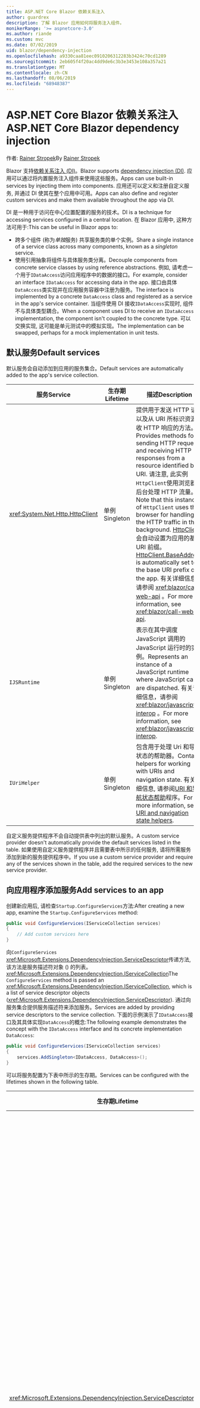 ```yaml
---
title: ASP.NET Core Blazor 依赖关系注入
author: guardrex
description: 了解 Blazor 应用如何将服务注入组件。
monikerRange: '>= aspnetcore-3.0'
ms.author: riande
ms.custom: mvc
ms.date: 07/02/2019
uid: blazor/dependency-injection
ms.openlocfilehash: a9330caa81eec0910206312283b3424c70cd1289
ms.sourcegitcommit: 2eb605f4f20ac4dd9de6c3b3e3453e108a357a21
ms.translationtype: MT
ms.contentlocale: zh-CN
ms.lasthandoff: 08/06/2019
ms.locfileid: "68948387"
---
```

# <a name="aspnet-core-blazor-dependency-injection"></a><span data-ttu-id="f89f8-103">ASP.NET Core Blazor 依赖关系注入</span><span class="sxs-lookup"><span data-stu-id="f89f8-103">ASP.NET Core Blazor dependency injection</span></span>

<span data-ttu-id="f89f8-104">作者: [Rainer Stropek](https://www.timecockpit.com)</span><span class="sxs-lookup"><span data-stu-id="f89f8-104">By [Rainer Stropek](https://www.timecockpit.com)</span></span>

<span data-ttu-id="f89f8-105">Blazor 支持[依赖关系注入 (DI)](xref:fundamentals/dependency-injection)。</span><span class="sxs-lookup"><span data-stu-id="f89f8-105">Blazor supports [dependency injection (DI)](xref:fundamentals/dependency-injection).</span></span> <span data-ttu-id="f89f8-106">应用可以通过将内置服务注入组件来使用这些服务。</span><span class="sxs-lookup"><span data-stu-id="f89f8-106">Apps can use built-in services by injecting them into components.</span></span> <span data-ttu-id="f89f8-107">应用还可以定义和注册自定义服务, 并通过 DI 使其在整个应用中可用。</span><span class="sxs-lookup"><span data-stu-id="f89f8-107">Apps can also define and register custom services and make them available throughout the app via DI.</span></span>

<span data-ttu-id="f89f8-108">DI 是一种用于访问在中心位置配置的服务的技术。</span><span class="sxs-lookup"><span data-stu-id="f89f8-108">DI is a technique for accessing services configured in a central location.</span></span> <span data-ttu-id="f89f8-109">在 Blazor 应用中, 这种方法可用于:</span><span class="sxs-lookup"><span data-stu-id="f89f8-109">This can be useful in Blazor apps to:</span></span>

* <span data-ttu-id="f89f8-110">跨多个组件 (称为*单独*服务) 共享服务类的单个实例。</span><span class="sxs-lookup"><span data-stu-id="f89f8-110">Share a single instance of a service class across many components, known as a *singleton* service.</span></span>
* <span data-ttu-id="f89f8-111">使用引用抽象将组件与具体服务类分离。</span><span class="sxs-lookup"><span data-stu-id="f89f8-111">Decouple components from concrete service classes by using reference abstractions.</span></span> <span data-ttu-id="f89f8-112">例如, 请考虑一个用于`IDataAccess`访问应用程序中的数据的接口。</span><span class="sxs-lookup"><span data-stu-id="f89f8-112">For example, consider an interface `IDataAccess` for accessing data in the app.</span></span> <span data-ttu-id="f89f8-113">接口由具体`DataAccess`类实现并在应用服务容器中注册为服务。</span><span class="sxs-lookup"><span data-stu-id="f89f8-113">The interface is implemented by a concrete `DataAccess` class and registered as a service in the app's service container.</span></span> <span data-ttu-id="f89f8-114">当组件使用 DI 接收`IDataAccess`实现时, 组件不与具体类型耦合。</span><span class="sxs-lookup"><span data-stu-id="f89f8-114">When a component uses DI to receive an `IDataAccess` implementation, the component isn't coupled to the concrete type.</span></span> <span data-ttu-id="f89f8-115">可以交换实现, 这可能是单元测试中的模拟实现。</span><span class="sxs-lookup"><span data-stu-id="f89f8-115">The implementation can be swapped, perhaps for a mock implementation in unit tests.</span></span>

## <a name="default-services"></a><span data-ttu-id="f89f8-116">默认服务</span><span class="sxs-lookup"><span data-stu-id="f89f8-116">Default services</span></span>

<span data-ttu-id="f89f8-117">默认服务会自动添加到应用的服务集合。</span><span class="sxs-lookup"><span data-stu-id="f89f8-117">Default services are automatically added to the app's service collection.</span></span>

| <span data-ttu-id="f89f8-118">服务</span><span class="sxs-lookup"><span data-stu-id="f89f8-118">Service</span></span> | <span data-ttu-id="f89f8-119">生存期</span><span class="sxs-lookup"><span data-stu-id="f89f8-119">Lifetime</span></span> | <span data-ttu-id="f89f8-120">描述</span><span class="sxs-lookup"><span data-stu-id="f89f8-120">Description</span></span> |
| ------- | -------- | ----------- |
| <xref:System.Net.Http.HttpClient> | <span data-ttu-id="f89f8-121">单例</span><span class="sxs-lookup"><span data-stu-id="f89f8-121">Singleton</span></span> | <span data-ttu-id="f89f8-122">提供用于发送 HTTP 请求以及从 URI 所标识资源接收 HTTP 响应的方法。</span><span class="sxs-lookup"><span data-stu-id="f89f8-122">Provides methods for sending HTTP requests and receiving HTTP responses from a resource identified by a URI.</span></span> <span data-ttu-id="f89f8-123">请注意, 此实例`HttpClient`使用浏览器在后台处理 HTTP 流量。</span><span class="sxs-lookup"><span data-stu-id="f89f8-123">Note that this instance of `HttpClient` uses the browser for handling the HTTP traffic in the background.</span></span> <span data-ttu-id="f89f8-124">[HttpClient](xref:System.Net.Http.HttpClient.BaseAddress)会自动设置为应用的基本 URI 前缀。</span><span class="sxs-lookup"><span data-stu-id="f89f8-124">[HttpClient.BaseAddress](xref:System.Net.Http.HttpClient.BaseAddress) is automatically set to the base URI prefix of the app.</span></span> <span data-ttu-id="f89f8-125">有关详细信息，请参阅 <xref:blazor/call-web-api> 。</span><span class="sxs-lookup"><span data-stu-id="f89f8-125">For more information, see <xref:blazor/call-web-api>.</span></span> |
| `IJSRuntime` | <span data-ttu-id="f89f8-126">单例</span><span class="sxs-lookup"><span data-stu-id="f89f8-126">Singleton</span></span> | <span data-ttu-id="f89f8-127">表示在其中调度 JavaScript 调用的 JavaScript 运行时的实例。</span><span class="sxs-lookup"><span data-stu-id="f89f8-127">Represents an instance of a JavaScript runtime where JavaScript calls are dispatched.</span></span> <span data-ttu-id="f89f8-128">有关详细信息，请参阅 <xref:blazor/javascript-interop> 。</span><span class="sxs-lookup"><span data-stu-id="f89f8-128">For more information, see <xref:blazor/javascript-interop>.</span></span> |
| `IUriHelper` | <span data-ttu-id="f89f8-129">单例</span><span class="sxs-lookup"><span data-stu-id="f89f8-129">Singleton</span></span> | <span data-ttu-id="f89f8-130">包含用于处理 Uri 和导航状态的帮助器。</span><span class="sxs-lookup"><span data-stu-id="f89f8-130">Contains helpers for working with URIs and navigation state.</span></span> <span data-ttu-id="f89f8-131">有关详细信息, 请参阅[URI 和导航状态帮助](xref:blazor/routing#uri-and-navigation-state-helpers)程序。</span><span class="sxs-lookup"><span data-stu-id="f89f8-131">For more information, see [URI and navigation state helpers](xref:blazor/routing#uri-and-navigation-state-helpers).</span></span> |

<span data-ttu-id="f89f8-132">自定义服务提供程序不会自动提供表中列出的默认服务。</span><span class="sxs-lookup"><span data-stu-id="f89f8-132">A custom service provider doesn't automatically provide the default services listed in the table.</span></span> <span data-ttu-id="f89f8-133">如果使用自定义服务提供程序并且需要表中所示的任何服务, 请将所需服务添加到新的服务提供程序中。</span><span class="sxs-lookup"><span data-stu-id="f89f8-133">If you use a custom service provider and require any of the services shown in the table, add the required services to the new service provider.</span></span>

## <a name="add-services-to-an-app"></a><span data-ttu-id="f89f8-134">向应用程序添加服务</span><span class="sxs-lookup"><span data-stu-id="f89f8-134">Add services to an app</span></span>

<span data-ttu-id="f89f8-135">创建新应用后, 请检查`Startup.ConfigureServices`方法:</span><span class="sxs-lookup"><span data-stu-id="f89f8-135">After creating a new app, examine the `Startup.ConfigureServices` method:</span></span>

```csharp
public void ConfigureServices(IServiceCollection services)
{
    // Add custom services here
}
```

<span data-ttu-id="f89f8-136">向`ConfigureServices` <xref:Microsoft.Extensions.DependencyInjection.ServiceDescriptor>传递方法, 该方法是服务描述符对象 () 的列表。 <xref:Microsoft.Extensions.DependencyInjection.IServiceCollection></span><span class="sxs-lookup"><span data-stu-id="f89f8-136">The `ConfigureServices` method is passed an <xref:Microsoft.Extensions.DependencyInjection.IServiceCollection>, which is a list of service descriptor objects (<xref:Microsoft.Extensions.DependencyInjection.ServiceDescriptor>).</span></span> <span data-ttu-id="f89f8-137">通过向服务集合提供服务描述符来添加服务。</span><span class="sxs-lookup"><span data-stu-id="f89f8-137">Services are added by providing service descriptors to the service collection.</span></span> <span data-ttu-id="f89f8-138">下面的示例演示了`IDataAccess`接口及其具体实现`DataAccess`的概念:</span><span class="sxs-lookup"><span data-stu-id="f89f8-138">The following example demonstrates the concept with the `IDataAccess` interface and its concrete implementation `DataAccess`:</span></span>

```csharp
public void ConfigureServices(IServiceCollection services)
{
    services.AddSingleton<IDataAccess, DataAccess>();
}
```

<span data-ttu-id="f89f8-139">可以将服务配置为下表中所示的生存期。</span><span class="sxs-lookup"><span data-stu-id="f89f8-139">Services can be configured with the lifetimes shown in the following table.</span></span>

| <span data-ttu-id="f89f8-140">生存期</span><span class="sxs-lookup"><span data-stu-id="f89f8-140">Lifetime</span></span> | <span data-ttu-id="f89f8-141">描述</span><span class="sxs-lookup"><span data-stu-id="f89f8-141">Description</span></span> |
| -------- | ----------- |
| <xref:Microsoft.Extensions.DependencyInjection.ServiceDescriptor.Scoped*> | <span data-ttu-id="f89f8-142">Blazor 客户端当前没有 DI 作用域的概念。</span><span class="sxs-lookup"><span data-stu-id="f89f8-142">Blazor client-side doesn't currently have a concept of DI scopes.</span></span> <span data-ttu-id="f89f8-143">`Scoped`注册的服务的行为`Singleton`类似于服务。</span><span class="sxs-lookup"><span data-stu-id="f89f8-143">`Scoped`-registered services behave like `Singleton` services.</span></span> <span data-ttu-id="f89f8-144">但是, 服务器端承载模型支持`Scoped`生存期。</span><span class="sxs-lookup"><span data-stu-id="f89f8-144">However, the server-side hosting model supports the `Scoped` lifetime.</span></span> <span data-ttu-id="f89f8-145">在 Razor 组件中, 作用域内服务注册的范围为连接。</span><span class="sxs-lookup"><span data-stu-id="f89f8-145">In a Razor component, a scoped service registration is scoped to the connection.</span></span> <span data-ttu-id="f89f8-146">出于此原因, 使用作用域内服务的目的是应该作用于当前用户的服务, 即使当前目的是在浏览器中运行客户端。</span><span class="sxs-lookup"><span data-stu-id="f89f8-146">For this reason, using scoped services is preferred for services that should be scoped to the current user, even if the current intent is to run client-side in the browser.</span></span> |
| <xref:Microsoft.Extensions.DependencyInjection.ServiceDescriptor.Singleton*> | <span data-ttu-id="f89f8-147">DI 创建服务的*单个实例*。</span><span class="sxs-lookup"><span data-stu-id="f89f8-147">DI creates a *single instance* of the service.</span></span> <span data-ttu-id="f89f8-148">所有需要服务的`Singleton`组件都接收相同服务的实例。</span><span class="sxs-lookup"><span data-stu-id="f89f8-148">All components requiring a `Singleton` service receive an instance of the same service.</span></span> |
| <xref:Microsoft.Extensions.DependencyInjection.ServiceDescriptor.Transient*> | <span data-ttu-id="f89f8-149">每当组件从服务容器获取`Transient`服务的实例时, 它都会接收服务的*新实例*。</span><span class="sxs-lookup"><span data-stu-id="f89f8-149">Whenever a component obtains an instance of a `Transient` service from the service container, it receives a *new instance* of the service.</span></span> |

<span data-ttu-id="f89f8-150">DI 系统基于 ASP.NET Core 中的 DI 系统。</span><span class="sxs-lookup"><span data-stu-id="f89f8-150">The DI system is based on the DI system in ASP.NET Core.</span></span> <span data-ttu-id="f89f8-151">有关详细信息，请参阅 <xref:fundamentals/dependency-injection>。</span><span class="sxs-lookup"><span data-stu-id="f89f8-151">For more information, see <xref:fundamentals/dependency-injection>.</span></span>

## <a name="request-a-service-in-a-component"></a><span data-ttu-id="f89f8-152">在组件中请求服务</span><span class="sxs-lookup"><span data-stu-id="f89f8-152">Request a service in a component</span></span>

<span data-ttu-id="f89f8-153">将服务添加到服务集合后, 使用[ \@注入](xref:mvc/views/razor#inject)Razor 指令将服务注入到组件。</span><span class="sxs-lookup"><span data-stu-id="f89f8-153">After services are added to the service collection, inject the services into the components using the [\@inject](xref:mvc/views/razor#inject) Razor directive.</span></span> <span data-ttu-id="f89f8-154">`@inject`具有两个参数:</span><span class="sxs-lookup"><span data-stu-id="f89f8-154">`@inject` has two parameters:</span></span>

* <span data-ttu-id="f89f8-155">键入&ndash;要注入的服务的类型。</span><span class="sxs-lookup"><span data-stu-id="f89f8-155">Type &ndash; The type of the service to inject.</span></span>
* <span data-ttu-id="f89f8-156">属性&ndash;接收注入的应用服务的属性的名称。</span><span class="sxs-lookup"><span data-stu-id="f89f8-156">Property &ndash; The name of the property receiving the injected app service.</span></span> <span data-ttu-id="f89f8-157">属性不需要手动创建。</span><span class="sxs-lookup"><span data-stu-id="f89f8-157">The property doesn't require manual creation.</span></span> <span data-ttu-id="f89f8-158">编译器将创建属性。</span><span class="sxs-lookup"><span data-stu-id="f89f8-158">The compiler creates the property.</span></span>

<span data-ttu-id="f89f8-159">有关详细信息，请参阅 <xref:mvc/views/dependency-injection> 。</span><span class="sxs-lookup"><span data-stu-id="f89f8-159">For more information, see <xref:mvc/views/dependency-injection>.</span></span>

<span data-ttu-id="f89f8-160">使用多`@inject`个语句注入不同的服务。</span><span class="sxs-lookup"><span data-stu-id="f89f8-160">Use multiple `@inject` statements to inject different services.</span></span>

<span data-ttu-id="f89f8-161">下面的示例说明如何使用 `@inject`。</span><span class="sxs-lookup"><span data-stu-id="f89f8-161">The following example shows how to use `@inject`.</span></span> <span data-ttu-id="f89f8-162">服务实现`Services.IDataAccess`被注入到组件的属性`DataRepository`中。</span><span class="sxs-lookup"><span data-stu-id="f89f8-162">The service implementing `Services.IDataAccess` is injected into the component's property `DataRepository`.</span></span> <span data-ttu-id="f89f8-163">请注意代码如何只使用`IDataAccess`抽象:</span><span class="sxs-lookup"><span data-stu-id="f89f8-163">Note how the code is only using the `IDataAccess` abstraction:</span></span>

[!code-cshtml[](dependency-injection/samples_snapshot/3.x/CustomerList.razor?highlight=2-3,23)]

<span data-ttu-id="f89f8-164">在内部, 生成的属性`DataRepository`() `InjectAttribute`用特性修饰。</span><span class="sxs-lookup"><span data-stu-id="f89f8-164">Internally, the generated property (`DataRepository`) is decorated with the `InjectAttribute` attribute.</span></span> <span data-ttu-id="f89f8-165">通常不会直接使用此属性。</span><span class="sxs-lookup"><span data-stu-id="f89f8-165">Typically, this attribute isn't used directly.</span></span> <span data-ttu-id="f89f8-166">如果基类对于组件是必需的, 并且插入的属性也是基类所必需的, 请手动添加`InjectAttribute`:</span><span class="sxs-lookup"><span data-stu-id="f89f8-166">If a base class is required for components and injected properties are also required for the base class, manually add the `InjectAttribute`:</span></span>

```csharp
public class ComponentBase : IComponent
{
    // DI works even if using the InjectAttribute in a component's base class.
    [Inject]
    protected IDataAccess DataRepository { get; set; }
    ...
}
```

<span data-ttu-id="f89f8-167">在从基类派生的组件中, 指令`@inject`不是必需的。</span><span class="sxs-lookup"><span data-stu-id="f89f8-167">In components derived from the base class, the `@inject` directive isn't required.</span></span> <span data-ttu-id="f89f8-168">`InjectAttribute`基类的可满足以下要求:</span><span class="sxs-lookup"><span data-stu-id="f89f8-168">The `InjectAttribute` of the base class is sufficient:</span></span>

```cshtml
@page "/demo"
@inherits ComponentBase

<h1>Demo Component</h1>
```

## <a name="use-di-in-services"></a><span data-ttu-id="f89f8-169">在服务中使用 DI</span><span class="sxs-lookup"><span data-stu-id="f89f8-169">Use DI in services</span></span>

<span data-ttu-id="f89f8-170">复杂服务可能需要其他服务。</span><span class="sxs-lookup"><span data-stu-id="f89f8-170">Complex services might require additional services.</span></span> <span data-ttu-id="f89f8-171">在前面的示例中`DataAccess` , 可能`HttpClient`需要默认服务。</span><span class="sxs-lookup"><span data-stu-id="f89f8-171">In the prior example, `DataAccess` might require the `HttpClient` default service.</span></span> <span data-ttu-id="f89f8-172">`@inject`(或`InjectAttribute`) 不可用于服务。</span><span class="sxs-lookup"><span data-stu-id="f89f8-172">`@inject` (or the `InjectAttribute`) isn't available for use in services.</span></span> <span data-ttu-id="f89f8-173">必须改为使用*构造函数注入*。</span><span class="sxs-lookup"><span data-stu-id="f89f8-173">*Constructor injection* must be used instead.</span></span> <span data-ttu-id="f89f8-174">通过将参数添加到服务的构造函数中, 添加了所需的服务。</span><span class="sxs-lookup"><span data-stu-id="f89f8-174">Required services are added by adding parameters to the service's constructor.</span></span> <span data-ttu-id="f89f8-175">当 DI 创建服务时, 它将在构造函数中识别它所需要的服务, 并相应地提供这些服务。</span><span class="sxs-lookup"><span data-stu-id="f89f8-175">When DI creates the service, it recognizes the services it requires in the constructor and provides them accordingly.</span></span>

```csharp
public class DataAccess : IDataAccess
{
    // The constructor receives an HttpClient via dependency
    // injection. HttpClient is a default service.
    public DataAccess(HttpClient client)
    {
        ...
    }
}
```

<span data-ttu-id="f89f8-176">构造函数注入的先决条件:</span><span class="sxs-lookup"><span data-stu-id="f89f8-176">Prerequisites for constructor injection:</span></span>

* <span data-ttu-id="f89f8-177">一个构造函数必须存在, 其参数可以全部通过 DI 完成。</span><span class="sxs-lookup"><span data-stu-id="f89f8-177">One constructor must exist whose arguments can all be fulfilled by DI.</span></span> <span data-ttu-id="f89f8-178">如果指定默认值, 则不允许使用 DI 未涵盖的其他参数。</span><span class="sxs-lookup"><span data-stu-id="f89f8-178">Additional parameters not covered by DI are allowed if they specify default values.</span></span>
* <span data-ttu-id="f89f8-179">适用的构造函数必须是*公共*的。</span><span class="sxs-lookup"><span data-stu-id="f89f8-179">The applicable constructor must be *public*.</span></span>
* <span data-ttu-id="f89f8-180">必须存在一个适用的构造函数。</span><span class="sxs-lookup"><span data-stu-id="f89f8-180">One applicable constructor must exist.</span></span> <span data-ttu-id="f89f8-181">如果出现多义性, DI 会引发异常。</span><span class="sxs-lookup"><span data-stu-id="f89f8-181">In case of an ambiguity, DI throws an exception.</span></span>

## <a name="additional-resources"></a><span data-ttu-id="f89f8-182">其他资源</span><span class="sxs-lookup"><span data-stu-id="f89f8-182">Additional resources</span></span>

* <xref:fundamentals/dependency-injection>
* <xref:mvc/views/dependency-injection>

